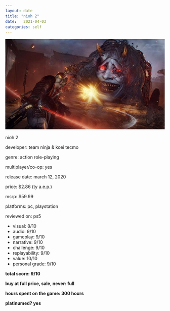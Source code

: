 ```yaml
---
layout: date
title: "nioh 2"
date:   2021-04-03
categories: self
---
```


![mos](/assets/img/nioh2.jpg)

nioh 2

developer: team ninja & koei tecmo 

genre: action role-playing

multiplayer/co-op: yes

release date: march 12, 2020

price: $2.86 (ty a.e.p.)

msrp: $59.99

platforms: pc, playstation

reviewed on: ps5

- visual: 8/10
- audio: 9/10
- gameplay: 9/10
- narrative: 9/10
- challenge: 9/10
- replayability: 9/10
- value: 10/10
- personal grade: 9/10

**total score: 9/10**

**buy at full price, sale, never: full**

**hours spent on the game: 300 hours**

**platinumed? yes**



